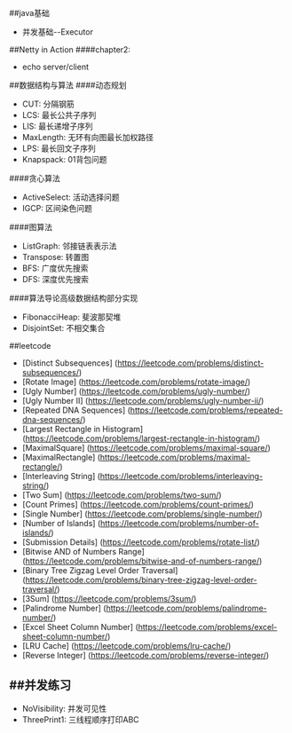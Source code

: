 ##java基础
*   并发基础--Executor

##Netty in Action
####chapter2:
*   echo server/client

##数据结构与算法
####动态规划
*   CUT: 分隔钢筋
*   LCS: 最长公共子序列
*   LIS: 最长递增子序列
*   MaxLength: 无环有向图最长加权路径
*   LPS: 最长回文子序列
*   Knapspack: 01背包问题

####贪心算法
*   ActiveSelect: 活动选择问题
*   IGCP: 区间染色问题

####图算法
*   ListGraph: 邻接链表表示法
*   Transpose: 转置图
*   BFS: 广度优先搜索
*   DFS: 深度优先搜索


####算法导论高级数据结构部分实现
*   FibonacciHeap: 斐波那契堆
*   DisjointSet: 不相交集合

##leetcode
*   [Distinct Subsequences] (https://leetcode.com/problems/distinct-subsequences/)
*   [Rotate Image] (https://leetcode.com/problems/rotate-image/)
*   [Ugly Number] (https://leetcode.com/problems/ugly-number/)
*   [Ugly Number II] (https://leetcode.com/problems/ugly-number-ii/)
*   [Repeated DNA Sequences] (https://leetcode.com/problems/repeated-dna-sequences/)
*   [Largest Rectangle in Histogram] (https://leetcode.com/problems/largest-rectangle-in-histogram/)
*   [MaximalSquare] (https://leetcode.com/problems/maximal-square/)
*   [MaximalRectangle] (https://leetcode.com/problems/maximal-rectangle/)
*   [Interleaving String] (https://leetcode.com/problems/interleaving-string/)
*   [Two Sum] (https://leetcode.com/problems/two-sum/)
*   [Count Primes] (https://leetcode.com/problems/count-primes/)
*   [Single Number] (https://leetcode.com/problems/single-number/)
*   [Number of Islands] (https://leetcode.com/problems/number-of-islands/)
*   [Submission Details] (https://leetcode.com/problems/rotate-list/)
*   [Bitwise AND of Numbers Range] (https://leetcode.com/problems/bitwise-and-of-numbers-range/)
*   [Binary Tree Zigzag Level Order Traversal] (https://leetcode.com/problems/binary-tree-zigzag-level-order-traversal/)
*   [3Sum] (https://leetcode.com/problems/3sum/)
*   [Palindrome Number] (https://leetcode.com/problems/palindrome-number/)
*   [Excel Sheet Column Number] (https://leetcode.com/problems/excel-sheet-column-number/)
*   [LRU Cache] (https://leetcode.com/problems/lru-cache/)
*   [Reverse Integer] (https://leetcode.com/problems/reverse-integer/)

##并发练习
---
*   NoVisibility: 并发可见性
*   ThreePrint1: 三线程顺序打印ABC